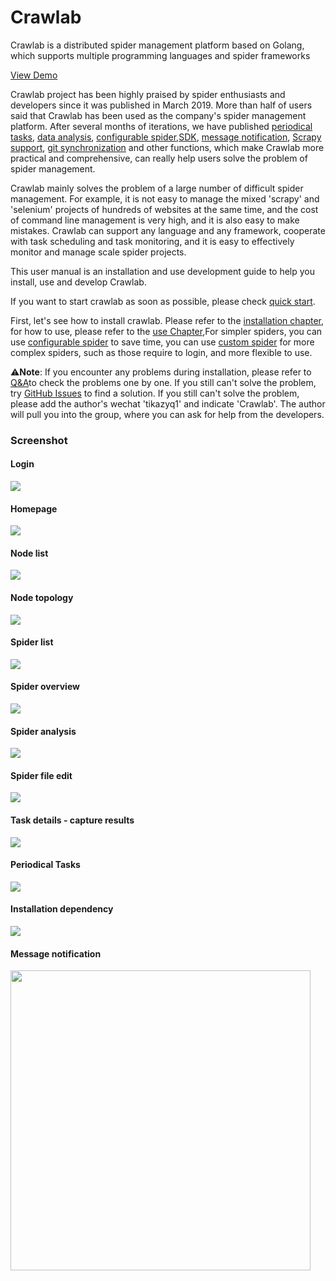 # Crawlab

Crawlab is a distributed spider management platform based on Golang, which supports multiple programming languages and spider frameworks

[View Demo](http://crawlab.cn/demo)

Crawlab project has been highly praised by spider enthusiasts and developers since it was published in March 2019. More than half of users said that Crawlab has been used as the company's spider management platform. After several months of iterations, we have published [periodical tasks](./Usage/Schedule/README.md), [data analysis](./Usage/Spider/Analytics), [configurable spider](./Usage/Spider/ConfigurableSpider.md),[SDK](./Usage/SDK/README.md), [message notification](./Usage/Notification/README.md), [Scrapy support](Spider/ScrapySpider.md), [git synchronization](CI/README.md) and other functions, which make Crawlab more practical and comprehensive, can really help users solve the problem of spider management.

Crawlab mainly solves the problem of a large number of difficult spider management. For example, it is not easy to manage the mixed 'scrapy' and 'selenium' projects of hundreds of websites at the same time, and the cost of command line management is very high, and it is also easy to make mistakes. Crawlab can support any language and any framework, cooperate with task scheduling and task monitoring, and it is easy to effectively monitor and manage scale spider projects.

This user manual is an installation and use development guide to help you install, use and develop Crawlab.

If you want to start crawlab as soon as possible, please check [quick start](QuickStart/README.md).

First, let's see how to install crawlab. Please refer to the [installation chapter](Installation/README.md), for how to use, please refer to the [use Chapter](./Usage/README.md),For simpler spiders, you can use [configurable spider](./Usage/Spider/ConfigurableSpider.md) to save time, you can use [custom spider](./Usage/Spider/CustomizedSpider.md) for more complex spiders, such as those require to login, and more flexible to use.

⚠️**Note**: If you encounter any problems during installation, please refer to [Q&A](QA/README.md)to check the problems one by one. If you still can't solve the problem, try [GitHub Issues](https://github.com/crawlab-team/crawlab/issues) to find a solution. If you still can't solve the problem, please add the author's wechat 'tikazyq1' and indicate 'Crawlab'. The author will pull you into the group, where you can ask for help from the developers.

### Screenshot

#### Login

![](https://raw.githubusercontent.com/tikazyq/crawlab-docs/master/images/login.png)

#### Homepage

![](https://raw.githubusercontent.com/tikazyq/crawlab-docs/master/images/home.png)

#### Node list

![](https://raw.githubusercontent.com/tikazyq/crawlab-docs/master/images/node-list.png)

#### Node topology

![](https://raw.githubusercontent.com/tikazyq/crawlab-docs/master/images/node-network.png)

#### Spider list

![](https://raw.githubusercontent.com/tikazyq/crawlab-docs/master/images/spider-list.png)

#### Spider overview

![](https://raw.githubusercontent.com/tikazyq/crawlab-docs/master/images/spider-overview.png)

#### Spider analysis

![](https://raw.githubusercontent.com/tikazyq/crawlab-docs/master/images/spider-analytics.png)

#### Spider file edit

![](http://static-docs.crawlab.cn/file-edit.png)

#### Task details - capture results

![](https://raw.githubusercontent.com/tikazyq/crawlab-docs/master/images/task-results.png)

#### Periodical Tasks

![](http://static-docs.crawlab.cn/schedule-v0.4.4.png)

#### Installation dependency

![](http://static-docs.crawlab.cn/node-install-dependencies.png)

#### Message notification

<img src="http://static-docs.crawlab.cn/notification-mobile.jpeg" height="480px">
